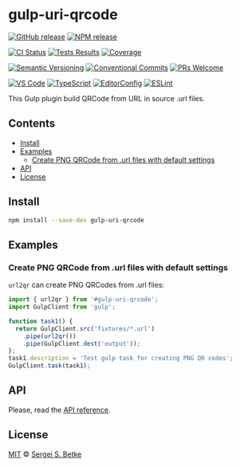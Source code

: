 # gulp-uri-qrcode

[![GitHub release](https://img.shields.io/github/v/release/IT-Service-NPM/gulp-uri-qrcode.svg?sort=semver\&logo=github)](https://github.com/IT-Service-NPM/gulp-uri-qrcode/releases)
[![NPM release](https://img.shields.io/npm/v/gulp-uri-qrcode.svg?logo=npm)](https://www.npmjs.com/package/gulp-uri-qrcode)

[![CI Status](https://github.com/IT-Service-NPM/gulp-uri-qrcode/actions/workflows/ci.yml/badge.svg?branch=main)](https://github.com/IT-Service-NPM/gulp-uri-qrcode/actions/workflows/ci.yml)
[![Tests Results](https://gist.githubusercontent.com/sergey-s-betke/d70e4de09a490afc9fb7a737363b231a/raw/gulp-uri-qrcode-tests.svg)](https://github.com/IT-Service-NPM/gulp-uri-qrcode/actions/workflows/ci.yml)
[![Coverage](https://gist.githubusercontent.com/sergey-s-betke/d70e4de09a490afc9fb7a737363b231a/raw/gulp-uri-qrcode-coverage.svg)](https://github.com/IT-Service-NPM/gulp-uri-qrcode/actions/workflows/ci.yml)

[![Semantic Versioning](https://img.shields.io/badge/Semantic%20Versioning-v2.0.0-green.svg?logo=semver)](https://semver.org/lang/ru/spec/v2.0.0.html)
[![Conventional Commits](https://img.shields.io/badge/Conventional%20Commits-v1.0.0-yellow.svg?logo=git)](https://conventionalcommits.org)
[![PRs Welcome](https://img.shields.io/badge/PRs-welcome-brightgreen.svg)](https://makeapullrequest.com)

[![VS Code](https://img.shields.io/badge/Visual_Studio_Code-0078D4?logo=visual%20studio%20code)](https://code.visualstudio.com)
[![TypeScript](https://img.shields.io/badge/TypeScript-333333.svg?logo=typescript)](http://www.typescriptlang.org/)
[![EditorConfig](https://img.shields.io/badge/EditorConfig-333333.svg?logo=editorconfig)](https://editorconfig.org)
[![ESLint](https://img.shields.io/badge/ESLint-3A33D1?logo=eslint)](https://eslint.org)

This Gulp plugin build QRCode from URL in source .url files.

## Contents

* [Install](#install)
* [Examples](#examples)
  * [Create PNG QRCode from .url files with default settings](#create-png-qrcode-from-url-files-with-defaultsettings)
* [API](#api)
* [License](#license)

## Install

```sh
npm install --save-dev gulp-uri-qrcode
```

## Examples

### Create PNG QRCode from .url files with default settings

`url2qr` can create PNG QRCodes from .url files:

```typescript file=test/examples/01/gulpfile.ts
import { url2qr } from '#gulp-uri-qrcode';
import GulpClient from 'gulp';

function task1() {
  return GulpClient.src('fixtures/*.url')
    .pipe(url2qr())
    .pipe(GulpClient.dest('output'));
};
task1.description = 'Test gulp task for creating PNG QR codes';
GulpClient.task(task1);

```

## API

Please, read the [API reference](/docs/index.md).

## License

[MIT](LICENSE) © [Sergei S. Betke](https://github.com/sergey-s-betke)
